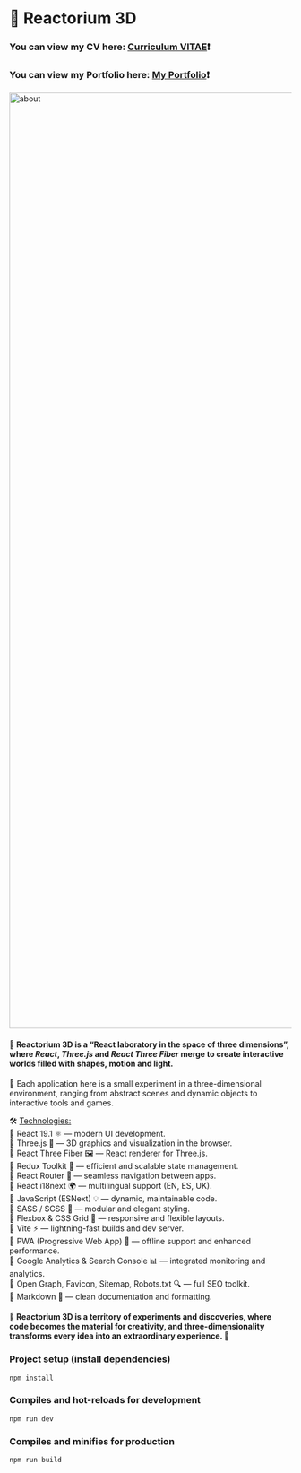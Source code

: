 # 🔮 Reactorium 3D #
### You can view my CV here: [Curriculum VITAE](https://zorger27.github.io)❗️ ###
### You can view my Portfolio here: [My Portfolio](https://Zorin.Expert)❗️ ###

<img width="1670" alt="about" src="https://github.com/user-attachments/assets/d6be97cf-422e-4d65-9dd6-dfe48c43342a" />

#### 🔮 Reactorium 3D is a “React laboratory in the space of three dimensions”, where <i>React</i>, <i>Three.js</i> and <i>React Three Fiber</i> merge to create interactive worlds filled with shapes, motion and light. ####

🧪 Each application here is a small experiment in a three-dimensional environment, ranging from abstract scenes and dynamic objects to interactive tools and games. 

🛠️ <ins>Technologies:</ins><br>
🔹 React 19.1 ⚛️ — modern UI development.<br>
🔹 Three.js 🌌 — 3D graphics and visualization in the browser.<br>
🔹 React Three Fiber 🖼️ — React renderer for Three.js.<br>
🔹 Redux Toolkit 🎯 — efficient and scalable state management.<br>
🔹 React Router 🧭 — seamless navigation between apps.<br>
🔹 React i18next 🌍 — multilingual support (EN, ES, UK).<br>
🔹 JavaScript (ESNext) 💡 — dynamic, maintainable code.<br>
🔸 SASS / SCSS 🎨 — modular and elegant styling.<br>
🔸 Flexbox & CSS Grid 🧩 — responsive and flexible layouts.<br>
🔸 Vite ⚡ — lightning-fast builds and dev server.<br>
🔸 PWA (Progressive Web App) 📱 — offline support and enhanced performance.<br>
🔸 Google Analytics & Search Console 📊 — integrated monitoring and analytics.<br>
🔸 Open Graph, Favicon, Sitemap, Robots.txt 🔍 — full SEO toolkit.<br>
🔸 Markdown 📝 — clean documentation and formatting.

#### 🚀 Reactorium 3D is a territory of experiments and discoveries, where code becomes the material for creativity, and three-dimensionality transforms every idea into an extraordinary experience. 🌟 ####

### Project setup (install dependencies)
```
npm install
```

### Compiles and hot-reloads for development
```
npm run dev
```

### Compiles and minifies for production
```
npm run build
```
